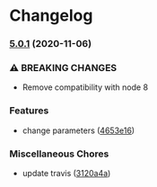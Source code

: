 # Changelog

### [5.0.1](https://www.github.com/mljs/global-spectral-deconvolution/compare/v5.0.2...v5.0.1) (2020-11-06)


### ⚠ BREAKING CHANGES

* Remove compatibility with node 8

### Features

* change parameters ([4653e16](https://www.github.com/mljs/global-spectral-deconvolution/commit/4653e164ab5181e5d65a443dec043934aae3d01e))


### Miscellaneous Chores

* update travis ([3120a4a](https://www.github.com/mljs/global-spectral-deconvolution/commit/3120a4a673d4d1826e92c3073a7803eef07b8d4b))
